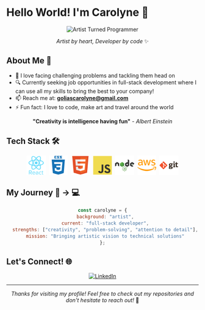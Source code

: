 # Hello World! I'm Carolyne 👋

<div align="center">
  
  <!-- Replace this link with your actual GIF -->
  ![Artist Turned Programmer](https://media.giphy.com/media/L1R1tvI9svkIWwpVYr/giphy.gif)
  
  *Artist by heart, Developer by code* ✨

</div>

## About Me 💫

- 🌱 I love facing challenging problems and tackling them head on
- 🔍 Currently seeking job opportunities in full-stack development where I can use all my skills to bring the best to your company!
- 📫 Reach me at: **goliascarolyne@gmail.com**
- ⚡ Fun fact: I love to code, make art and travel around the world

<div align="center">
  
  **"Creativity is intelligence having fun"** - *Albert Einstein*
  
</div>

## Tech Stack 🛠️

<div align="center">
  <img src="https://github.com/devicons/devicon/blob/master/icons/react/react-original-wordmark.svg" title="React" alt="React" width="50" height="50"/>&nbsp;
  <img src="https://github.com/devicons/devicon/blob/master/icons/css3/css3-plain-wordmark.svg" title="CSS3" alt="CSS" width="50" height="50"/>&nbsp;
  <img src="https://github.com/devicons/devicon/blob/master/icons/html5/html5-original.svg" title="HTML5" alt="HTML" width="50" height="50"/>&nbsp;
  <img src="https://github.com/devicons/devicon/blob/master/icons/javascript/javascript-original.svg" title="JavaScript" alt="JavaScript" width="50" height="50"/>&nbsp;
  <img src="https://github.com/devicons/devicon/blob/master/icons/nodejs/nodejs-original-wordmark.svg" title="NodeJS" alt="NodeJS" width="50" height="50"/>&nbsp;
  <img src="https://github.com/devicons/devicon/blob/master/icons/amazonwebservices/amazonwebservices-plain-wordmark.svg" title="AWS" alt="AWS" width="50" height="50"/>&nbsp;
  <img src="https://github.com/devicons/devicon/blob/master/icons/git/git-original-wordmark.svg" title="Git" alt="Git" width="50" height="50"/>
</div>

## My Journey 🎨 → 💻

<div align="center">
  
  ```javascript
  const carolyne = {
    background: "artist",
    current: "full-stack developer",
    strengths: ["creativity", "problem-solving", "attention to detail"],
    mission: "Bringing artistic vision to technical solutions"
  };
  ```
  
</div>

## Let's Connect! 🌐

<div align="center">
  
  [![LinkedIn](https://img.shields.io/badge/LinkedIn-0077B5?style=for-the-badge&logo=linkedin&logoColor=white)](https://linkedin.com/in/golias-carolyne)
 
  
</div>

---

<div align="center">
  

  
  *Thanks for visiting my profile! Feel free to check out my repositories and don't hesitate to reach out!* 💜
  
</div>
